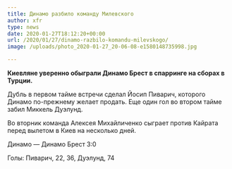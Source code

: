 ```yaml
---
title: Динамо разбило команду Милевского
author: xfr
type: news
date: 2020-01-27T18:12:20+00:00
url: /2020/01/27/dinamo-razbilo-komandu-milevskogo/
image: /uploads/photo_2020-01-27_20-06-08-e1580148735998.jpg

---
```

**Киевляне уверенно обыграли Динамо Брест в спарринге на сборах в Турции.**

Дубль в первом тайме встречи сделал Йосип Пиварич, которого Динамо по-прежнему желает продать. Еще один гол во втором тайме забил Миккель Дуэлунд.

Во вторник команда Алексея Михайличенко сыграет против Кайрата перед вылетом в Киев на несколько дней.

Динамо &#8212; Динамо Брест 3:0
  
Голы: Пиварич, 22, 36, Дуэлунд, 74